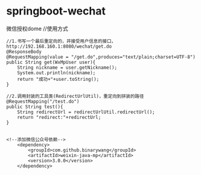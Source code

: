 # springboot-wechat
微信授权dome
 //使用方式
 
 
    //1.书写一个最后重定向的，并接受用户信息的接口，http://192.168.160.1:8080/wechat/get.do
    @ResponseBody
    @RequestMapping(value = "/get.do",produces="text/plain;charset=UTF-8")
    public String get(WxMpUser user){
        String nickname = user.getNickname();
        System.out.println(nickname);
        return "成功+"+user.toString();
    }
    
    //2.调用封装的工具类(RedirectUrlUtil)，重定向到拼装的路径
    @RequestMapping("/test.do")
    public String test(){
        String redirectUrl = redirectUrlUtil.redirectUrl();
        return "redirect:"+redirectUrl;
    }


    <!--添加微信公众号依赖-->
		<dependency>
			<groupId>com.github.binarywang</groupId>
			<artifactId>weixin-java-mp</artifactId>
			<version>3.0.0</version>
		</dependency>
